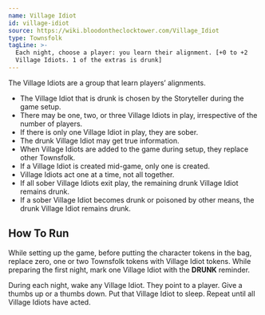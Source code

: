 ```yaml
---
name: Village Idiot
id: village-idiot
source: https://wiki.bloodontheclocktower.com/Village_Idiot
type: Townsfolk
tagLine: >-
  Each night, choose a player: you learn their alignment. [+0 to +2
  Village Idiots. 1 of the extras is drunk]
---
```


The Village Idiots are a group that learn players’ alignments.

- The Village Idiot that is drunk is chosen by the Storyteller during
  the game setup.
- There may be one, two, or three Village Idiots in play, irrespective
  of the number of players.
- If there is only one Village Idiot in play, they are sober.
- The drunk Village Idiot may get true information.
- When Village Idiots are added to the game during setup, they replace
  other Townsfolk.
- If a Village Idiot is created mid-game, only one is created.
- Village Idiots act one at a time, not all together.
- If all sober Village Idiots exit play, the remaining drunk Village
  Idiot remains drunk.
- If a sober Village Idiot becomes drunk or poisoned by other means, the
  drunk Village Idiot remains drunk.

## How To Run

While setting up the game, before putting the character tokens in the
bag, replace zero, one or two Townsfolk tokens with Village Idiot
tokens. While preparing the first night, mark one Village Idiot with the
**DRUNK** reminder.

During each night, wake any Village Idiot. They point to a player. Give
a thumbs up or a thumbs down. Put that Village Idiot to sleep. Repeat
until all Village Idiots have acted.
